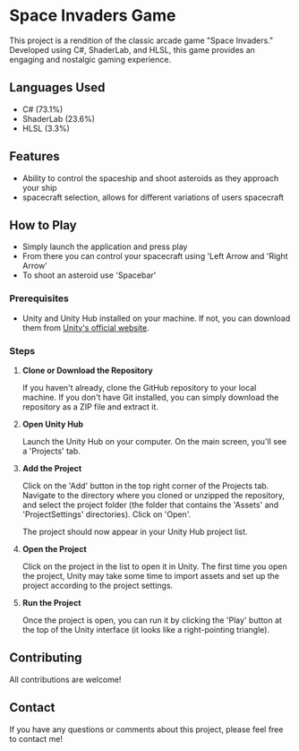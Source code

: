 # Space Invaders Game

This project is a rendition of the classic arcade game "Space Invaders." Developed using C#, ShaderLab, and HLSL, this game provides an engaging and nostalgic gaming experience.

## Languages Used

- C# (73.1%)
- ShaderLab (23.6%)
- HLSL (3.3%)

## Features

- Ability to control the spaceship and shoot asteroids as they approach your ship
- spacecraft selection, allows for different variations of users spacecraft

## How to Play

- Simply launch the application and press play
- From there you can control your spacecraft using 'Left Arrow and 'Right Arrow'
- To shoot an asteroid use 'Spacebar'

### Prerequisites
- Unity and Unity Hub installed on your machine. If not, you can download them from [Unity's official website](https://unity.com/).

### Steps
1. **Clone or Download the Repository**

   If you haven't already, clone the GitHub repository to your local machine. If you don't have Git installed, you can simply download the repository as a ZIP file and extract it.

2. **Open Unity Hub**

   Launch the Unity Hub on your computer. On the main screen, you'll see a 'Projects' tab. 

3. **Add the Project**

   Click on the 'Add' button in the top right corner of the Projects tab. Navigate to the directory where you cloned or unzipped the repository, and select the project folder (the folder that contains the 'Assets' and 'ProjectSettings' directories). Click on 'Open'. 

   The project should now appear in your Unity Hub project list.

4. **Open the Project**

   Click on the project in the list to open it in Unity. The first time you open the project, Unity may take some time to import assets and set up the project according to the project settings.

5. **Run the Project**

   Once the project is open, you can run it by clicking the 'Play' button at the top of the Unity interface (it looks like a right-pointing triangle).

## Contributing

All contributions are welcome!

## Contact

If you have any questions or comments about this project, please feel free to contact me!


 
